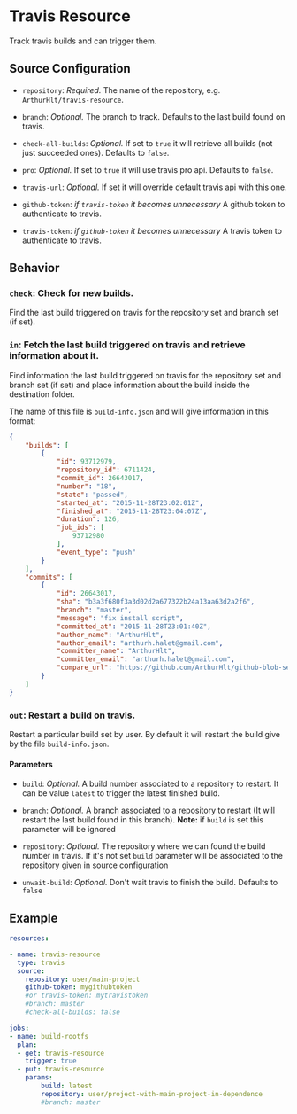 # Travis Resource

Track travis builds and can trigger them.

## Source Configuration

* `repository`: *Required.* The name of the repository, e.g.
`ArthurHlt/travis-resource`.

* `branch`: *Optional.* The branch to track. Defaults to the last build found on travis.

* `check-all-builds`: *Optional.* If set to `true` it will retrieve all builds (not just succeeded ones). Defaults to `false`.

* `pro`: *Optional.* If set to `true` it will use travis pro api. Defaults to `false`.

* `travis-url`: *Optional.* If set it will override default travis api with this one.

* `github-token`: *if `travis-token` it becomes unnecessary* A github token to authenticate to travis.

* `travis-token`: *if `github-token` it becomes unnecessary* A travis token to authenticate to travis.


## Behavior

### `check`: Check for new builds.

Find the last build triggered on travis for the repository set and branch set (if set).


### `in`: Fetch the last build triggered on travis and retrieve information about it.

Find information the last build triggered on travis for the repository set and branch set (if set) and place information about the build inside the destination folder.

The name of this file is `build-info.json` and will give information in this format:

```json
{
	"builds": [
		{
			"id": 93712979,
			"repository_id": 6711424,
			"commit_id": 26643017,
			"number": "18",
			"state": "passed",
			"started_at": "2015-11-28T23:02:01Z",
			"finished_at": "2015-11-28T23:04:07Z",
			"duration": 126,
			"job_ids": [
				93712980
			],
			"event_type": "push"
		}
	],
	"commits": [
		{
			"id": 26643017,
			"sha": "b3a3f680f3a3d02d2a677322b24a13aa63d2a2f6",
			"branch": "master",
			"message": "fix install script",
			"committed_at": "2015-11-28T23:01:40Z",
			"author_name": "ArthurHlt",
			"author_email": "arthurh.halet@gmail.com",
			"committer_name": "ArthurHlt",
			"committer_email": "arthurh.halet@gmail.com",
			"compare_url": "https://github.com/ArthurHlt/github-blob-sender/compare/712868bf61f0...b3a3f680f3a3"
		}
	]
}
```


### `out`: Restart a build on travis.

Restart a particular build set by user.
By default it will restart the build give by the file `build-info.json`.

#### Parameters

* `build`: *Optional.* A build number associated to a repository to restart. It can be value `latest` to trigger the latest finished build.

* `branch`: *Optional.* A branch associated to a repository to restart (It will restart the last build found in this branch). **Note:** if `build` is set this parameter will be ignored

* `repository`: *Optional.* The repository where we can found the build number in travis. If it's not set `build` parameter will be associated to the repository given in source configuration

* `unwait-build`: *Optional.* Don't wait travis to finish the build. Defaults to `false`

## Example

``` yaml
resources:

- name: travis-resource
  type: travis
  source:
    repository: user/main-project
    github-token: mygithubtoken
    #or travis-token: mytravistoken
    #branch: master
    #check-all-builds: false

jobs:
- name: build-rootfs
  plan:
  - get: travis-resource
    trigger: true
  - put: travis-resource
    params:
        build: latest
        repository: user/project-with-main-project-in-dependence
        #branch: master
```
